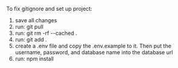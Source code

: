 To fix gitignore and set up project:

1. save all changes
2. run: git pull
3. run: git rm -rf --cached .
4. run: git add .
5. create a .env file and copy the .env.example to it. Then put the username, password, and database name into the database url
5. run: npm install

